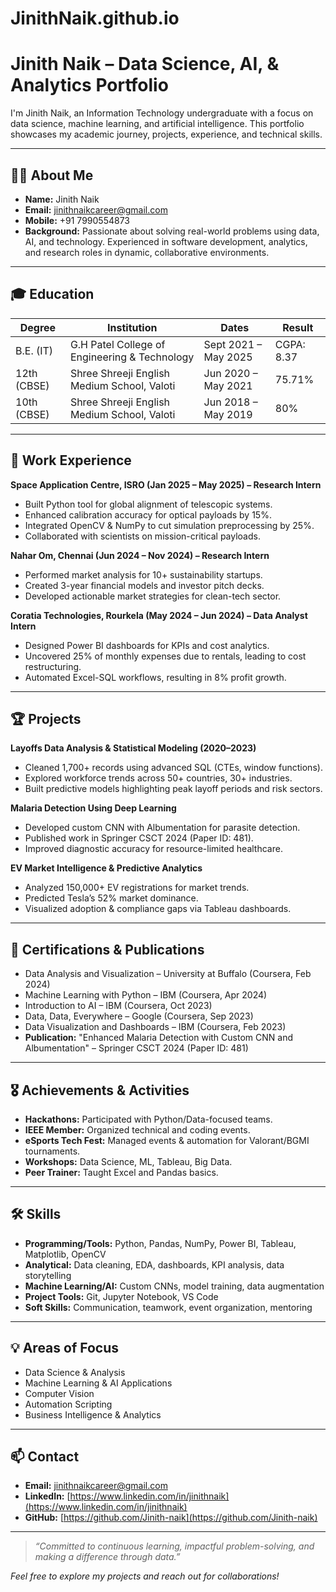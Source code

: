 # JinithNaik.github.io
# Jinith Naik – Data Science, AI, & Analytics Portfolio

I'm Jinith Naik, an Information Technology undergraduate with a focus on data science, machine learning, and artificial intelligence. This portfolio showcases my academic journey, projects, experience, and technical skills.

---

## 🧑‍💻 About Me

- **Name:** Jinith Naik  
- **Email:** [jinithnaikcareer@gmail.com](mailto:jinithnaikcareer@gmail.com)  
- **Mobile:** +91 7990554873  
- **Background:** Passionate about solving real-world problems using data, AI, and technology. Experienced in software development, analytics, and research roles in dynamic, collaborative environments.

---

## 🎓 Education

| Degree      | Institution                                   | Dates               | Result     |
|-------------|-----------------------------------------------|---------------------|------------|
| B.E. (IT)   | G.H Patel College of Engineering & Technology | Sept 2021 – May 2025| CGPA: 8.37 |
| 12th (CBSE) | Shree Shreeji English Medium School, Valoti   | Jun 2020 – May 2021 | 75.71%     |
| 10th (CBSE) | Shree Shreeji English Medium School, Valoti   | Jun 2018 – May 2019 | 80%        |

---

## 💼 Work Experience

**Space Application Centre, ISRO (Jan 2025 – May 2025) – Research Intern**
- Built Python tool for global alignment of telescopic systems.
- Enhanced calibration accuracy for optical payloads by 15%.
- Integrated OpenCV & NumPy to cut simulation preprocessing by 25%.
- Collaborated with scientists on mission-critical payloads.

**Nahar Om, Chennai (Jun 2024 – Nov 2024) – Research Intern**
- Performed market analysis for 10+ sustainability startups.
- Created 3-year financial models and investor pitch decks.
- Developed actionable market strategies for clean-tech sector.

**Coratia Technologies, Rourkela (May 2024 – Jun 2024) – Data Analyst Intern**
- Designed Power BI dashboards for KPIs and cost analytics.
- Uncovered 25% of monthly expenses due to rentals, leading to cost restructuring.
- Automated Excel-SQL workflows, resulting in 8% profit growth.

---

## 🏆 Projects

**Layoffs Data Analysis & Statistical Modeling (2020–2023)**
- Cleaned 1,700+ records using advanced SQL (CTEs, window functions).
- Explored workforce trends across 50+ countries, 30+ industries.
- Built predictive models highlighting peak layoff periods and risk sectors.

**Malaria Detection Using Deep Learning**
- Developed custom CNN with Albumentation for parasite detection.
- Published work in Springer CSCT 2024 (Paper ID: 481).
- Improved diagnostic accuracy for resource-limited healthcare.

**EV Market Intelligence & Predictive Analytics**
- Analyzed 150,000+ EV registrations for market trends.
- Predicted Tesla’s 52% market dominance.
- Visualized adoption & compliance gaps via Tableau dashboards.

---

## 📜 Certifications & Publications

- Data Analysis and Visualization – University at Buffalo (Coursera, Feb 2024)
- Machine Learning with Python – IBM (Coursera, Apr 2024)
- Introduction to AI – IBM (Coursera, Oct 2023)
- Data, Data, Everywhere – Google (Coursera, Sep 2023)
- Data Visualization and Dashboards – IBM (Coursera, Feb 2023)
- **Publication:** "Enhanced Malaria Detection with Custom CNN and Albumentation" – Springer CSCT 2024 (Paper ID: 481)

---

## 🎖️ Achievements & Activities

- **Hackathons:** Participated with Python/Data-focused teams.
- **IEEE Member:** Organized technical and coding events.
- **eSports Tech Fest:** Managed events & automation for Valorant/BGMI tournaments.
- **Workshops:** Data Science, ML, Tableau, Big Data.
- **Peer Trainer:** Taught Excel and Pandas basics.

---

## 🛠️ Skills

- **Programming/Tools:** Python, Pandas, NumPy, Power BI, Tableau, Matplotlib, OpenCV
- **Analytical:** Data cleaning, EDA, dashboards, KPI analysis, data storytelling
- **Machine Learning/AI:** Custom CNNs, model training, data augmentation
- **Project Tools:** Git, Jupyter Notebook, VS Code
- **Soft Skills:** Communication, teamwork, event organization, mentoring

---

## 💡 Areas of Focus

- Data Science & Analysis
- Machine Learning & AI Applications
- Computer Vision
- Automation Scripting
- Business Intelligence & Analytics

---

## 📫 Contact

- **Email:** [jinithnaikcareer@gmail.com](mailto:jinithnaikcareer@gmail.com)
- **LinkedIn:** [https://www.linkedin.com/in/jinithnaik](https://www.linkedin.com/in/jinithnaik)
- **GitHub:** [https://github.com/Jinith-naik](https://github.com/Jinith-naik)

---

> *“Committed to continuous learning, impactful problem-solving, and making a difference through data.”*

*Feel free to explore my projects and reach out for collaborations!*
